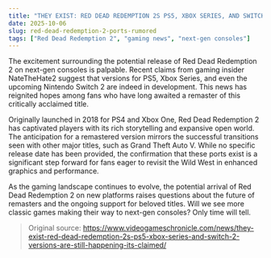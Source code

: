 ```yaml
---
title: "THEY EXIST: RED DEAD REDEMPTION 2S PS5, XBOX SERIES, AND SWITCH 2 VERSIONS ARE STILL HAPPENING, ITS CLAIMED"
date: 2025-10-06
slug: red-dead-redemption-2-ports-rumored
tags: ["Red Dead Redemption 2", "gaming news", "next-gen consoles"]
---
```


The excitement surrounding the potential release of Red Dead Redemption 2 on next-gen consoles is palpable. Recent claims from gaming insider NateTheHate2 suggest that versions for PS5, Xbox Series, and even the upcoming Nintendo Switch 2 are indeed in development. This news has reignited hopes among fans who have long awaited a remaster of this critically acclaimed title.

Originally launched in 2018 for PS4 and Xbox One, Red Dead Redemption 2 has captivated players with its rich storytelling and expansive open world. The anticipation for a remastered version mirrors the successful transitions seen with other major titles, such as Grand Theft Auto V. While no specific release date has been provided, the confirmation that these ports exist is a significant step forward for fans eager to revisit the Wild West in enhanced graphics and performance.

As the gaming landscape continues to evolve, the potential arrival of Red Dead Redemption 2 on new platforms raises questions about the future of remasters and the ongoing support for beloved titles. Will we see more classic games making their way to next-gen consoles? Only time will tell.
> Original source: https://www.videogameschronicle.com/news/they-exist-red-dead-redemption-2s-ps5-xbox-series-and-switch-2-versions-are-still-happening-its-claimed/